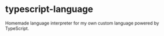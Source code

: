 # typescript-language
Homemade language interpreter for my own custom language powered by TypeScript.

